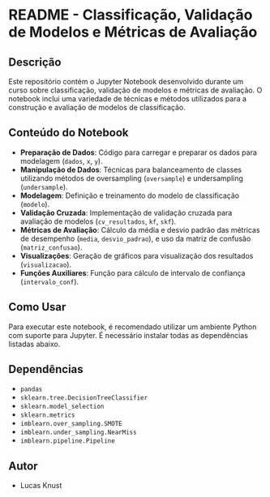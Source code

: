 # README - Classificação, Validação de Modelos e Métricas de Avaliação

## Descrição
Este repositório contém o Jupyter Notebook desenvolvido durante um curso sobre classificação, validação de modelos e métricas de avaliação. O notebook inclui uma variedade de técnicas e métodos utilizados para a construção e avaliação de modelos de classificação.

## Conteúdo do Notebook
- **Preparação de Dados**: Código para carregar e preparar os dados para modelagem (`dados`, `x`, `y`).
- **Manipulação de Dados**: Técnicas para balanceamento de classes utilizando métodos de oversampling (`oversample`) e undersampling (`undersample`).
- **Modelagem**: Definição e treinamento do modelo de classificação (`modelo`).
- **Validação Cruzada**: Implementação de validação cruzada para avaliação de modelos (`cv_resultados`, `kf`, `skf`).
- **Métricas de Avaliação**: Cálculo da média e desvio padrão das métricas de desempenho (`media`, `desvio_padrao`), e uso da matriz de confusão (`matriz_confusao`).
- **Visualizações**: Geração de gráficos para visualização dos resultados (`visualizacao`).
- **Funções Auxiliares**: Função para cálculo de intervalo de confiança (`intervalo_conf`).

## Como Usar
Para executar este notebook, é recomendado utilizar um ambiente Python com suporte para Jupyter. É necessário instalar todas as dependências listadas abaixo.

## Dependências
- `pandas`
- `sklearn.tree.DecisionTreeClassifier`
- `sklearn.model_selection`
- `sklearn.metrics`
- `imblearn.over_sampling.SMOTE`
- `imblearn.under_sampling.NearMiss`
- `imblearn.pipeline.Pipeline`

## Autor
- Lucas Knust
